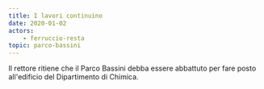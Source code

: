 ```yaml
---
title: I lavori continuino
date: 2020-01-02
actors:
    - ferruccio-resta
topic: parco-bassini
---
```


Il rettore ritiene che il Parco Bassini debba essere abbattuto per fare posto all'edificio del Dipartimento di Chimica.